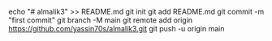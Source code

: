 echo "# almalik3" >> README.md
  git init
  git add README.md
  git commit -m "first commit"
  git branch -M main
  git remote add origin https://github.com/yassin70s/almalik3.git
  git push -u origin main